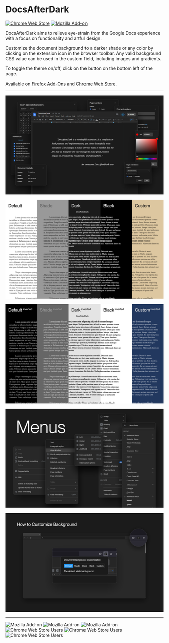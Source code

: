# DocsAfterDark

[![Chrome Web Store](https://img.shields.io/chrome-web-store/v/pihphjfnfjmdbhakhjifipfdgbpenobg?color=%23262626%20)](https://chrome.google.com/webstore/detail/docsafterdark/pihphjfnfjmdbhakhjifipfdgbpenobg) [![Mozilla Add-on](https://img.shields.io/amo/v/docsafterdark?color=%23262626%20)](https://addons.mozilla.org/en-US/firefox/addon/docsafterdark/)


DocsAfterDark aims to relieve eye-strain from the Google Docs experience with a focus on functionality and artful design.

Customize the document background to a darker shade or any color by clicking on the extension icon in the browser toolbar. Any valid background CSS value can be used in the custom field, including images and gradients.

To toggle the theme on/off, click on the button on the bottom left of the page.

Available on [Firefox Add-Ons](https://addons.mozilla.org/en-US/firefox/addon/docsafterdark/) and [Chrome Web Store](https://chrome.google.com/webstore/detail/docsafterdark/pihphjfnfjmdbhakhjifipfdgbpenobg).

---

![promotional image](docsafterdark.png)

![background customization](backgrounds.png)

![backgrounds inverted](backgrounds_inverted.png)

![menus preview](menus.png)

![customization menu](customization_menu.png)

---

![Mozilla Add-on](https://img.shields.io/amo/users/docsafterdark?color=%23262626%20&label=firefox%20users) ![Mozilla Add-on](https://img.shields.io/amo/rating/docsafterdark?color=%23262626%20&label=firefox%20rating) ![Mozilla Add-on](https://img.shields.io/amo/dw/docsafterdark?color=%23262626%20&label=firefox%20downloads) ![Chrome Web Store Users](https://img.shields.io/chrome-web-store/users/pihphjfnfjmdbhakhjifipfdgbpenobg?color=%23262626%20&label=chrome%20users) ![Chrome Web Store Users](https://img.shields.io/chrome-web-store/rating/pihphjfnfjmdbhakhjifipfdgbpenobg?color=%23262626%20&label=chrome%20rating) ![Chrome Web Store Users](https://img.shields.io/chrome-web-store/rating-count/pihphjfnfjmdbhakhjifipfdgbpenobg?color=%23262626%20&label=chrome%20rating%20count)